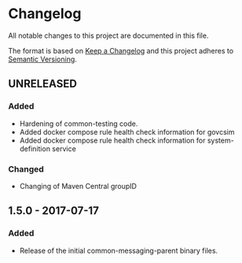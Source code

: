 # Changelog
All notable changes to this project are documented in this file.
 
The format is based on [Keep a Changelog](http://keepachangelog.com/)
and this project adheres to [Semantic Versioning](http://semver.org/).

## UNRELEASED

### Added
 - Hardening of common-testing code.
 - Added docker compose rule health check information for govcsim
 - Added docker compose rule health check information for system-definition service
 
### Changed
 - Changing of Maven Central groupID

## 1.5.0 - 2017-07-17

### Added
 - Release of the initial common-messaging-parent binary files.

